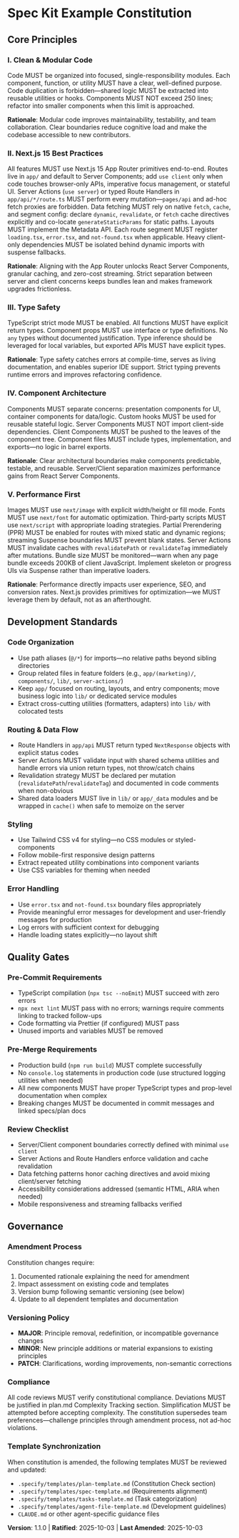 <!--
Sync Impact Report:
Version: 1.0.0 → 1.1.0
Rationale: Expanded Next.js 15 guidance and aligned workflow templates (MINOR bump - new enforceable rules)

Modified Principles:
- II. Next.js 15 Best Practices (expanded requirements)
- V. Performance First (PPR and streaming mandates)

Added Sections:
- Development Standards → Routing & Data Flow

Removed Sections:
- None

Templates Requiring Updates:
✅ .specify/templates/plan-template.md - Constitution reference and gates synced
✅ .specify/templates/tasks-template.md - Tasks adjusted for Next.js workflow
✅ CLAUDE.md - Verified alignment with new principles (no edits required)

Follow-up TODOs:
- None (all directives resolved)
-->

# Spec Kit Example Constitution

## Core Principles

### I. Clean & Modular Code

Code MUST be organized into focused, single-responsibility modules. Each component, function, or utility MUST have a clear, well-defined purpose. Code duplication is forbidden—shared logic MUST be extracted into reusable utilities or hooks. Components MUST NOT exceed 250 lines; refactor into smaller components when this limit is approached.

**Rationale**: Modular code improves maintainability, testability, and team collaboration. Clear boundaries reduce cognitive load and make the codebase accessible to new contributors.

### II. Next.js 15 Best Practices

All features MUST use Next.js 15 App Router primitives end-to-end. Routes live in `app/` and default to Server Components; add `use client` only when code touches browser-only APIs, imperative focus management, or stateful UI. Server Actions (`use server`) or typed Route Handlers in `app/api/*/route.ts` MUST perform every mutation—`pages/api` and ad-hoc fetch proxies are forbidden. Data fetching MUST rely on native `fetch`, `cache`, and segment config: declare `dynamic`, `revalidate`, or `fetch` cache directives explicitly and co-locate `generateStaticParams` for static paths. Layouts MUST implement the Metadata API. Each route segment MUST register `loading.tsx`, `error.tsx`, and `not-found.tsx` when applicable. Heavy client-only dependencies MUST be isolated behind dynamic imports with suspense fallbacks.

**Rationale**: Aligning with the App Router unlocks React Server Components, granular caching, and zero-cost streaming. Strict separation between server and client concerns keeps bundles lean and makes framework upgrades frictionless.

### III. Type Safety

TypeScript strict mode MUST be enabled. All functions MUST have explicit return types. Component props MUST use interface or type definitions. No `any` types without documented justification. Type inference should be leveraged for local variables, but exported APIs MUST have explicit types.

**Rationale**: Type safety catches errors at compile-time, serves as living documentation, and enables superior IDE support. Strict typing prevents runtime errors and improves refactoring confidence.

### IV. Component Architecture

Components MUST separate concerns: presentation components for UI, container components for data/logic. Custom hooks MUST be used for reusable stateful logic. Server Components MUST NOT import client-side dependencies. Client Components MUST be pushed to the leaves of the component tree. Component files MUST include types, implementation, and exports—no logic in barrel exports.

**Rationale**: Clear architectural boundaries make components predictable, testable, and reusable. Server/Client separation maximizes performance gains from React Server Components.

### V. Performance First

Images MUST use `next/image` with explicit width/height or fill mode. Fonts MUST use `next/font` for automatic optimization. Third-party scripts MUST use `next/script` with appropriate loading strategies. Partial Prerendering (PPR) MUST be enabled for routes with mixed static and dynamic regions; streaming Suspense boundaries MUST prevent blank states. Server Actions MUST invalidate caches with `revalidatePath` or `revalidateTag` immediately after mutations. Bundle size MUST be monitored—warn when any page bundle exceeds 200KB of client JavaScript. Implement skeleton or progress UIs via Suspense rather than imperative loaders.

**Rationale**: Performance directly impacts user experience, SEO, and conversion rates. Next.js provides primitives for optimization—we MUST leverage them by default, not as an afterthought.

## Development Standards

### Code Organization
- Use path aliases (`@/*`) for imports—no relative paths beyond sibling directories
- Group related files in feature folders (e.g., `app/(marketing)/`, `components/`, `lib/`, `server-actions/`)
- Keep `app/` focused on routing, layouts, and entry components; move business logic into `lib/` or dedicated service modules
- Extract cross-cutting utilities (formatters, adapters) into `lib/` with colocated tests

### Routing & Data Flow
- Route Handlers in `app/api` MUST return typed `NextResponse` objects with explicit status codes
- Server Actions MUST validate input with shared schema utilities and handle errors via union return types, not throw/catch chains
- Revalidation strategy MUST be declared per mutation (`revalidatePath`/`revalidateTag`) and documented in code comments when non-obvious
- Shared data loaders MUST live in `lib/` or `app/_data` modules and be wrapped in `cache()` when safe to memoize on the server

### Styling
- Use Tailwind CSS v4 for styling—no CSS modules or styled-components
- Follow mobile-first responsive design patterns
- Extract repeated utility combinations into component variants
- Use CSS variables for theming when needed

### Error Handling
- Use `error.tsx` and `not-found.tsx` boundary files appropriately
- Provide meaningful error messages for development and user-friendly messages for production
- Log errors with sufficient context for debugging
- Handle loading states explicitly—no layout shift

## Quality Gates

### Pre-Commit Requirements
- TypeScript compilation (`npx tsc --noEmit`) MUST succeed with zero errors
- `npx next lint` MUST pass with no errors; warnings require comments linking to tracked follow-ups
- Code formatting via Prettier (if configured) MUST pass
- Unused imports and variables MUST be removed

### Pre-Merge Requirements
- Production build (`npm run build`) MUST complete successfully
- No `console.log` statements in production code (use structured logging utilities when needed)
- All new components MUST have proper TypeScript types and prop-level documentation when complex
- Breaking changes MUST be documented in commit messages and linked specs/plan docs

### Review Checklist
- Server/Client component boundaries correctly defined with minimal `use client`
- Server Actions and Route Handlers enforce validation and cache revalidation
- Data fetching patterns honor caching directives and avoid mixing client/server fetching
- Accessibility considerations addressed (semantic HTML, ARIA when needed)
- Mobile responsiveness and streaming fallbacks verified

## Governance

### Amendment Process
Constitution changes require:
1. Documented rationale explaining the need for amendment
2. Impact assessment on existing code and templates
3. Version bump following semantic versioning (see below)
4. Update to all dependent templates and documentation

### Versioning Policy
- **MAJOR**: Principle removal, redefinition, or incompatible governance changes
- **MINOR**: New principle additions or material expansions to existing principles
- **PATCH**: Clarifications, wording improvements, non-semantic corrections

### Compliance
All code reviews MUST verify constitutional compliance. Deviations MUST be justified in plan.md Complexity Tracking section. Simplification MUST be attempted before accepting complexity. The constitution supersedes team preferences—challenge principles through amendment process, not ad-hoc violations.

### Template Synchronization
When constitution is amended, the following templates MUST be reviewed and updated:
- `.specify/templates/plan-template.md` (Constitution Check section)
- `.specify/templates/spec-template.md` (Requirements alignment)
- `.specify/templates/tasks-template.md` (Task categorization)
- `.specify/templates/agent-file-template.md` (Development guidelines)
- `CLAUDE.md` or other agent-specific guidance files

**Version**: 1.1.0 | **Ratified**: 2025-10-03 | **Last Amended**: 2025-10-03

